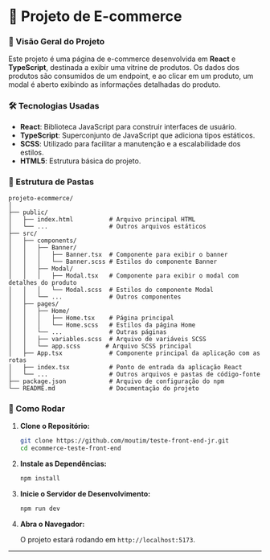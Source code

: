 # 🛒 Projeto de E-commerce

### 📖 Visão Geral do Projeto

Este projeto é uma página de e-commerce desenvolvida em **React** e **TypeScript**, destinada a exibir uma vitrine de produtos. Os dados dos produtos são consumidos de um endpoint, e ao clicar em um produto, um modal é aberto exibindo as informações detalhadas do produto.

### 🛠 Tecnologias Usadas

- **React**: Biblioteca JavaScript para construir interfaces de usuário.
- **TypeScript**: Superconjunto de JavaScript que adiciona tipos estáticos.
- **SCSS**: Utilizado para facilitar a manutenção e a escalabilidade dos estilos.
- **HTML5**: Estrutura básica do projeto.

### 📁 Estrutura de Pastas

```
projeto-ecommerce/
│
├── public/
│   ├── index.html          # Arquivo principal HTML
│   └── ...                 # Outros arquivos estáticos
├── src/
│   ├── components/
│   │   ├── Banner/
│   │   │   ├── Banner.tsx  # Componente para exibir o banner
│   │   │   └── Banner.scss # Estilos do componente Banner
│   │   ├── Modal/
│   │   │   ├── Modal.tsx   # Componente para exibir o modal com detalhes do produto
│   │   │   └── Modal.scss  # Estilos do componente Modal
│   │   └── ...             # Outros componentes
│   ├── pages/
│   │   ├── Home/
│   │   │   ├── Home.tsx    # Página principal
│   │   │   └── Home.scss   # Estilos da página Home
│   │   └── ...             # Outras páginas
│   │   ├── variables.scss  # Arquivo de variáveis SCSS
│   │   └── app.scss       # Arquivo SCSS principal
│   ├── App.tsx             # Componente principal da aplicação com as rotas
│   ├── index.tsx           # Ponto de entrada da aplicação React
│   └── ...                 # Outros arquivos e pastas de código-fonte
├── package.json            # Arquivo de configuração do npm
└── README.md               # Documentação do projeto
```

### 🚀 Como Rodar

1. **Clone o Repositório:**

   ```sh
   git clone https://github.com/moutim/teste-front-end-jr.git
   cd ecommerce-teste-front-end
   ```

2. **Instale as Dependências:**

   ```sh
   npm install
   ```

3. **Inicie o Servidor de Desenvolvimento:**

   ```sh
   npm run dev
   ```

4. **Abra o Navegador:**

   O projeto estará rodando em `http://localhost:5173`.

---